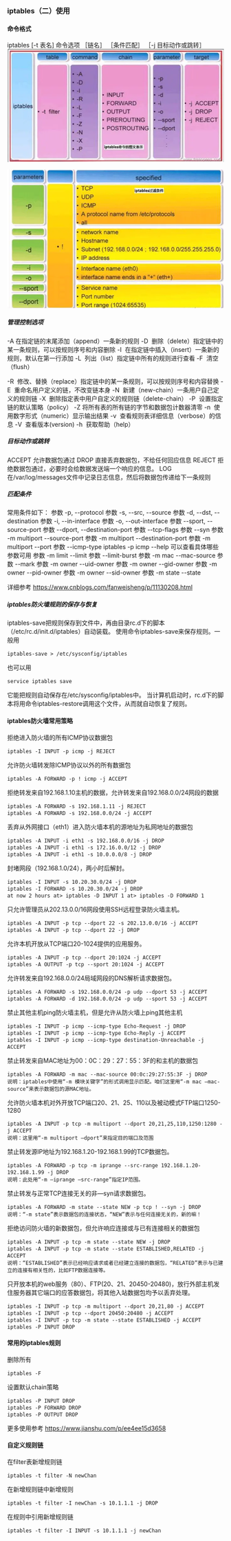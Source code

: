 ### iptables（二）使用
#### 命令格式
iptables [-t 表名] 命令选项 ［链名］ ［条件匹配］ ［-j 目标动作或跳转］
![](images/iptables使用.png)

![](images/iptablesparm.png)

##### 管理控制选项
-A  在指定链的末尾添加（append）一条新的规则
-D  删除（delete）指定链中的某一条规则，可以按规则序号和内容删除
-I  在指定链中插入（insert）一条新的规则，默认在第一行添加
-L  列出（list）指定链中所有的规则进行查看
-F  清空（flush）

-R  修改、替换（replace）指定链中的某一条规则，可以按规则序号和内容替换
-E  重命名用户定义的链，不改变链本身
-N  新建（new-chain）一条用户自己定义的规则链
-X  删除指定表中用户自定义的规则链（delete-chain）
-P  设置指定链的默认策略（policy）
-Z  将所有表的所有链的字节和数据包计数器清零
-n  使用数字形式（numeric）显示输出结果
-v  查看规则表详细信息（verbose）的信息
-V  查看版本(version)
-h  获取帮助（help）

##### 目标动作或跳转
ACCEPT 允许数据包通过
DROP 直接丢弃数据包，不给任何回应信息
REJECT 拒绝数据包通过，必要时会给数据发送端一个响应的信息。
LOG在/var/log/messages文件中记录日志信息，然后将数据包传递给下一条规则

##### 匹配条件
常用条件如下：
参数 -p, --protocol
参数 -s, --src, --source
参数 -d, --dst, --destination
参数 -i, --in-interface
参数 -o, --out-interface
参数 --sport, --source-port
参数 --dport, --destination-port
参数 --tcp-flags
参数 --syn
参数 -m multiport --source-port
参数 -m multiport --destination-port
参数 -m multiport --port
参数 --icmp-type
iptables -p icmp --help 可以查看具体哪些参数可用
参数 -m limit --limit
参数 --limit-burst
参数 -m mac --mac-source
参数 --mark
参数 -m owner --uid-owner
参数 -m owner --gid-owner
参数 -m owner --pid-owner
参数 -m owner --sid-owner
参数 -m state --state

详细参考
https://www.cnblogs.com/fanweisheng/p/11130208.html

##### iptables防火墙规则的保存与恢复
iptables-save把规则保存到文件中，再由目录rc.d下的脚本（/etc/rc.d/init.d/iptables）自动装载。
使用命令iptables-save来保存规则。一般用
```
iptables-save > /etc/sysconfig/iptables
```
也可以用
```
service iptables save
```
它能把规则自动保存在/etc/sysconfig/iptables中。
当计算机启动时，rc.d下的脚本将用命令iptables-restore调用这个文件，从而就自动恢复了规则。


#### iptables防火墙常用策略
拒绝进入防火墙的所有ICMP协议数据包
```
iptables -I INPUT -p icmp -j REJECT
```
允许防火墙转发除ICMP协议以外的所有数据包 
```
iptables -A FORWARD -p ! icmp -j ACCEPT
```
拒绝转发来自192.168.1.10主机的数据，允许转发来自192.168.0.0/24网段的数据
```
iptables -A FORWARD -s 192.168.1.11 -j REJECT
iptables -A FORWARD -s 192.168.0.0/24 -j ACCEPT
```
丢弃从外网接口（eth1）进入防火墙本机的源地址为私网地址的数据包
```
iptables -A INPUT -i eth1 -s 192.168.0.0/16 -j DROP
iptables -A INPUT -i eth1 -s 172.16.0.0/12 -j DROP
iptables -A INPUT -i eth1 -s 10.0.0.0/8 -j DROP
```
封堵网段（192.168.1.0/24），两小时后解封。
```
iptables -I INPUT -s 10.20.30.0/24 -j DROP
iptables -I FORWARD -s 10.20.30.0/24 -j DROP
at now 2 hours at> iptables -D INPUT 1 at> iptables -D FORWARD 1
```
只允许管理员从202.13.0.0/16网段使用SSH远程登录防火墙主机。
```
iptables -A INPUT -p tcp --dport 22 -s 202.13.0.0/16 -j ACCEPT
iptables -A INPUT -p tcp --dport 22 -j DROP
```
允许本机开放从TCP端口20-1024提供的应用服务。
```
iptables -A INPUT -p tcp --dport 20:1024 -j ACCEPT
iptables -A OUTPUT -p tcp --sport 20:1024 -j ACCEPT
```
允许转发来自192.168.0.0/24局域网段的DNS解析请求数据包。
```
iptables -A FORWARD -s 192.168.0.0/24 -p udp --dport 53 -j ACCEPT
iptables -A FORWARD -d 192.168.0.0/24 -p udp --sport 53 -j ACCEPT
```
禁止其他主机ping防火墙主机，但是允许从防火墙上ping其他主机
```
iptables -I INPUT -p icmp --icmp-type Echo-Request -j DROP
iptables -I INPUT -p icmp --icmp-type Echo-Reply -j ACCEPT
iptables -I INPUT -p icmp --icmp-type destination-Unreachable -j ACCEPT
```
禁止转发来自MAC地址为00：0C：29：27：55：3F的和主机的数据包
```
iptables -A FORWARD -m mac --mac-source 00:0c:29:27:55:3F -j DROP
说明：iptables中使用“-m 模块关键字”的形式调用显示匹配。咱们这里用“-m mac –mac-source”来表示数据包的源MAC地址。
```
允许防火墙本机对外开放TCP端口20、21、25、110以及被动模式FTP端口1250-1280
```
iptables -A INPUT -p tcp -m multiport --dport 20,21,25,110,1250:1280 -j ACCEPT
说明：这里用“-m multiport –dport”来指定目的端口及范围
```
禁止转发源IP地址为192.168.1.20-192.168.1.99的TCP数据包。
```
iptables -A FORWARD -p tcp -m iprange --src-range 192.168.1.20-192.168.1.99 -j DROP
说明：此处用“-m –iprange –src-range”指定IP范围。
```
禁止转发与正常TCP连接无关的非—syn请求数据包。
```
iptables -A FORWARD -m state --state NEW -p tcp ! --syn -j DROP
说明：“-m state”表示数据包的连接状态，“NEW”表示与任何连接无关的，新的嘛！
```
拒绝访问防火墙的新数据包，但允许响应连接或与已有连接相关的数据包
```
iptables -A INPUT -p tcp -m state --state NEW -j DROP
iptables -A INPUT -p tcp -m state --state ESTABLISHED,RELATED -j ACCEPT
说明：“ESTABLISHED”表示已经响应请求或者已经建立连接的数据包，“RELATED”表示与已建立的连接有相关性的，比如FTP数据连接等。
```
只开放本机的web服务（80）、FTP(20、21、20450-20480)，放行外部主机发住服务器其它端口的应答数据包，将其他入站数据包均予以丢弃处理。
```
iptables -I INPUT -p tcp -m multiport --dport 20,21,80 -j ACCEPT
iptables -I INPUT -p tcp --dport 20450:20480 -j ACCEPT
iptables -I INPUT -p tcp -m state --state ESTABLISHED -j ACCEPT
iptables -P INPUT DROP
```

#### 常用的iptables规则
删除所有
```
iptables -F
```
设置默认chain策略
```
iptables -P INPUT DROP
iptables -P FORWARD DROP
iptables -P OUTPUT DROP
```
更多使用参考
https://www.jianshu.com/p/ee4ee15d3658


#### 自定义规则链
在filter表新增规则链
```
iptables -t filter -N newChan
```
在新增规则链中新增规则
```
iptables -t filter -I newChan -s 10.1.1.1 -j DROP
```
在规则中引用新增规则链
```
iptables -t filter -I INPUT -s 10.1.1.1 -j newChan
```